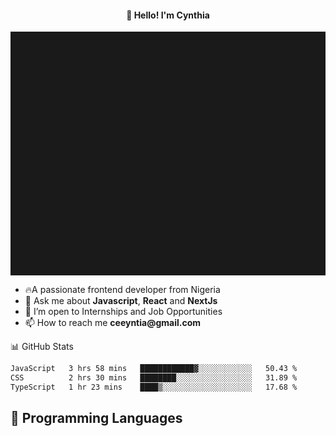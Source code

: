<h4 align="center">👋 Hello! I'm Cynthia</h4>

<hr style="height:10%; margin-left:0; margin-right:0;" />

<div align="left">
  <ul>
  <li>🔥A passionate frontend developer from Nigeria</li>
  <li>💬 Ask me about <strong>Javascript</strong>, <strong>React</strong> and <strong> NextJs</strong></li>
  <li>👯 I’m open to Internships and Job Opportunities</li>
  <li>📫 How to reach me <strong>ceeyntia@gmail.com</strong></li>
</ul>
</div
  
## 📊 GitHub Stats

<!--START_SECTION:waka-->

```txt
JavaScript   3 hrs 58 mins   ████████████▓░░░░░░░░░░░░   50.43 %
CSS          2 hrs 30 mins   ████████░░░░░░░░░░░░░░░░░   31.89 %
TypeScript   1 hr 23 mins    ████▒░░░░░░░░░░░░░░░░░░░░   17.68 %
```

<!--END_SECTION:waka-->

## 💬 Programming Languages

<!--START_SECTION:languages-->
<!--END_SECTION:languages-->
